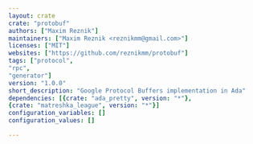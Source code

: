 ```yaml
---
layout: crate
crate: "protobuf"
authors: ["Maxim Reznik"]
maintainers: ["Maxim Reznik <reznikmm@gmail.com>"]
licenses: ["MIT"]
websites: ["https://github.com/reznikmm/protobuf"]
tags: ["protocol",
"rpc",
"generator"]
version: "1.0.0"
short_description: "Google Protocol Buffers implementation in Ada"
dependencies: [{crate: "ada_pretty", version: "*"},
{crate: "matreshka_league", version: "*"}]
configuration_variables: []
configuration_values: []

---
```



